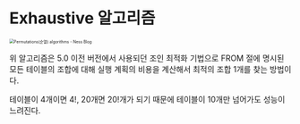 # Exhaustive 알고리즘

<img src="https://kimkoungho.github.io/assets/images/posts/20190302/permutation_01.png" alt="Permutations(순열) algorithms - Ness Blog" style="zoom: 50%;" />

위 알고리즘은 5.0 이전 버전에서 사용되던 조인 최적화 기법으로 FROM 절에 명시된 모든 테이블의 조합에 대해 실행 계획의 비용을 계산해서 최적의 조합 1개를 찾는 방법이다. 

테이블이 4개이면 4!, 20개면 20!개가 되기 때문에 테이블이 10개만 넘어가도 성능이 느려진다.